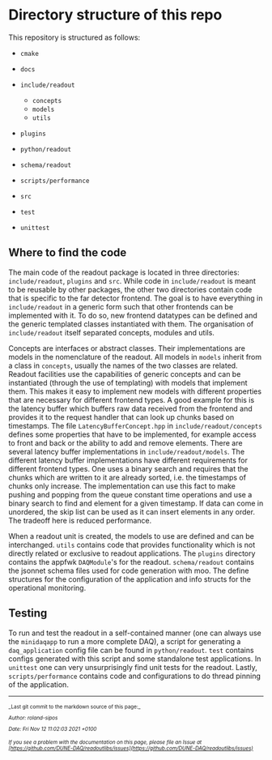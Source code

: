 # Directory structure of this repo
This repository is structured as follows:

* `cmake`

* `docs`

* `include/readout`
    * `concepts`
    * `models`
    * `utils`

* `plugins`

* `python/readout`

* `schema/readout`

* `scripts/performance`

* `src`

* `test`

* `unittest`

## Where to find the code
The main code of the readout package is located in three directories: `include/readout`, `plugins` and `src`.
While code in `include/readout` is meant to be reusable by other packages, the other two directories contain code that is specific to the far detector frontend.
The goal is to have everything in `include/readout` in a generic form such that other frontends can be implemented with it.
To do so, new frontend datatypes can be defined and the generic templated classes instantiated with them. 
The organisation of `include/readout` itself separated concepts, modules and utils.

Concepts are interfaces or abstract classes. Their implementations are models in the nomenclature of the readout.
All models in `models` inherit from a class in `concepts`, usually the names of the two classes are related.
Readout facilities use the capabilities of generic concepts and can be instantiated (through the use of templating) with models that implement them.
This makes it easy to implement new models with different properties that are necessary for different frontend types.
A good example for this is the latency buffer which buffers raw data received from the frontend and provides it to the request handler that can look up chunks based on timestamps.
The file `LatencyBufferConcept.hpp` in `include/readout/concepts` defines some properties that have to be implemented, for example access to front and back or the ability to add and remove elements.
There are several latency buffer implementations in `include/readout/models`.
The different latency buffer implementations have different requirements for different frontend types. 
One uses a binary search and requires that the chunks which are written to it are already sorted, i.e. the timestamps of chunks only increase.
The implementation can use this fact to make pushing and popping from the queue constant time operations and use a binary search to find and element for a given timestamp.
If data can come in unordered, the skip list can be used as it can insert elements in any order.
The tradeoff here is reduced performance.

When a readout unit is created, the models to use are defined and can be interchanged.
`utils` contains code that provides functionality which is not directly related or exclusive to readout applications.
The `plugins` directory contains the appfwk `DAQModule`'s for the readout.
`schema/readout` contains the jsonnet schema files used for code generation with moo.
The define structures for the configuration of the application and info structs for the operational monitoring.

## Testing
To run and test the readout in a self-contained manner (one can always use the `minidaqapp` to run a more complete DAQ), a script for generating a `daq_application` config file can be found in `python/readout`.
`test` contains configs generated with this script and some standalone test applications.
In `unittest` one can very unsurprisingly find unit tests for the readout.
Lastly, `scripts/performance` contains code and configurations to do thread pinning of the application.

-----

<font size="1">
_Last git commit to the markdown source of this page:_


_Author: roland-sipos_

_Date: Fri Nov 12 11:02:03 2021 +0100_

_If you see a problem with the documentation on this page, please file an Issue at [https://github.com/DUNE-DAQ/readoutlibs/issues](https://github.com/DUNE-DAQ/readoutlibs/issues)_
</font>
